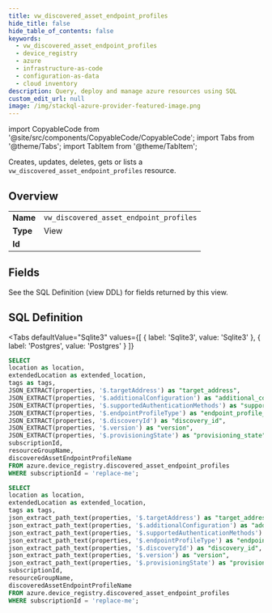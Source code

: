 ```yaml
--- 
title: vw_discovered_asset_endpoint_profiles
hide_title: false
hide_table_of_contents: false
keywords:
  - vw_discovered_asset_endpoint_profiles
  - device_registry
  - azure
  - infrastructure-as-code
  - configuration-as-data
  - cloud inventory
description: Query, deploy and manage azure resources using SQL
custom_edit_url: null
image: /img/stackql-azure-provider-featured-image.png
---
```


import CopyableCode from '@site/src/components/CopyableCode/CopyableCode';
import Tabs from '@theme/Tabs';
import TabItem from '@theme/TabItem';

Creates, updates, deletes, gets or lists a <code>vw_discovered_asset_endpoint_profiles</code> resource.

## Overview
<table><tbody>
<tr><td><b>Name</b></td><td><code>vw_discovered_asset_endpoint_profiles</code></td></tr>
<tr><td><b>Type</b></td><td>View</td></tr>
<tr><td><b>Id</b></td><td><CopyableCode code="azure.device_registry.vw_discovered_asset_endpoint_profiles" /></td></tr>
</tbody></table>

## Fields

See the SQL Definition (view DDL) for fields returned by this view.

## SQL Definition

<Tabs
defaultValue="Sqlite3"
values={[
{ label: 'Sqlite3', value: 'Sqlite3' },
{ label: 'Postgres', value: 'Postgres' }
]}
>
<TabItem value="Sqlite3">

```sql
SELECT
location as location,
extendedLocation as extended_location,
tags as tags,
JSON_EXTRACT(properties, '$.targetAddress') as "target_address",
JSON_EXTRACT(properties, '$.additionalConfiguration') as "additional_configuration",
JSON_EXTRACT(properties, '$.supportedAuthenticationMethods') as "supported_authentication_methods",
JSON_EXTRACT(properties, '$.endpointProfileType') as "endpoint_profile_type",
JSON_EXTRACT(properties, '$.discoveryId') as "discovery_id",
JSON_EXTRACT(properties, '$.version') as "version",
JSON_EXTRACT(properties, '$.provisioningState') as "provisioning_state",
subscriptionId,
resourceGroupName,
discoveredAssetEndpointProfileName
FROM azure.device_registry.discovered_asset_endpoint_profiles
WHERE subscriptionId = 'replace-me';
```

</TabItem>
<TabItem value="Postgres">

```sql
SELECT
location as location,
extendedLocation as extended_location,
tags as tags,
json_extract_path_text(properties, '$.targetAddress') as "target_address",
json_extract_path_text(properties, '$.additionalConfiguration') as "additional_configuration",
json_extract_path_text(properties, '$.supportedAuthenticationMethods') as "supported_authentication_methods",
json_extract_path_text(properties, '$.endpointProfileType') as "endpoint_profile_type",
json_extract_path_text(properties, '$.discoveryId') as "discovery_id",
json_extract_path_text(properties, '$.version') as "version",
json_extract_path_text(properties, '$.provisioningState') as "provisioning_state",
subscriptionId,
resourceGroupName,
discoveredAssetEndpointProfileName
FROM azure.device_registry.discovered_asset_endpoint_profiles
WHERE subscriptionId = 'replace-me';
```

</TabItem>
</Tabs>
